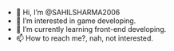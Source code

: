 - 👋 Hi, I’m @SAHILSHARMA2006
- 👀 I’m interested in game developing.
- 🌱 I’m currently learning front-end developing.
- 📫 How to reach me?, nah, not interested.

<!---
SAHILSHARMA2006/SAHILSHARMA2006 is a ✨ special ✨ repository because its `README.md` (this file) appears on your GitHub profile.
You can click the Preview link to take a look at your changes.
--->

